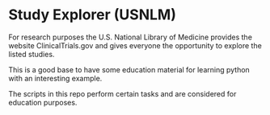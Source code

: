# Study Explorer (USNLM)

For research purposes the U.S. National Library of Medicine provides the website ClinicalTrials.gov 
and gives everyone the opportunity to explore the listed studies.

This is a good base to have some education material for learning python with an interesting example.

The scripts in this repo perform certain tasks and are considered for education purposes.
